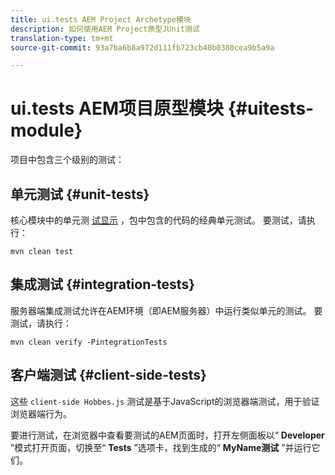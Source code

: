 ```yaml
---
title: ui.tests AEM Project Archetype模块
description: 如何使用AEM Project原型JUnit测试
translation-type: tm+mt
source-git-commit: 93a7ba6b8a972d111fb723cb40b0380cea9b5a9a

---
```



# ui.tests AEM项目原型模块 {#uitests-module}

项目中包含三个级别的测试：

## 单元测试 {#unit-tests}

核心模块中的单元测 [试显示](core.md) ，包中包含的代码的经典单元测试。 要测试，请执行：

```
mvn clean test
```

## 集成测试 {#integration-tests}

服务器端集成测试允许在AEM环境（即AEM服务器）中运行类似单元的测试。 要测试，请执行：

```
mvn clean verify -PintegrationTests
```

## 客户端测试 {#client-side-tests}

这些 `client-side Hobbes.js` 测试是基于JavaScript的浏览器端测试，用于验证浏览器端行为。

要进行测试，在浏览器中查看要测试的AEM页面时，打开左侧面板以“ **Developer** ”模式打开页面，切换至“ **Tests** ”选项卡，找到生成的“ **MyName测试** ”并运行它们。
